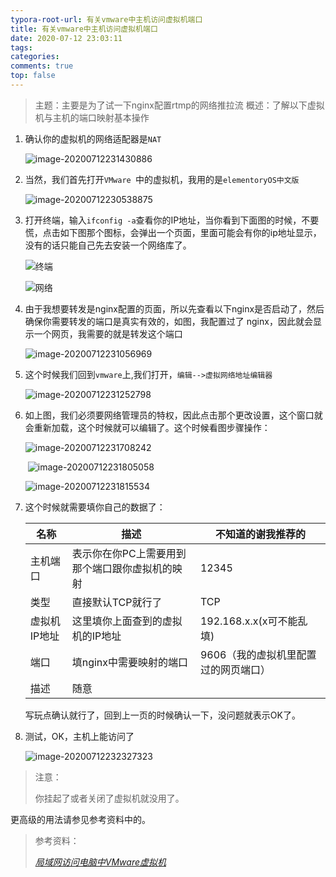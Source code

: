 ```yaml
---
typora-root-url: 有关vmware中主机访问虚拟机端口
title: 有关vmware中主机访问虚拟机端口
date: 2020-07-12 23:03:11
tags:
categories: 
comments: true
top: false
---
```


> 主题：主要是为了试一下nginx配置rtmp的网络推拉流
> 概述：了解以下虚拟机与主机的端口映射基本操作

<!--正文-->
<!--more-->

1. 确认你的虚拟机的网络适配器是`NAT`

   ![image-20200712231430886](/images/image-20200712231430886.png)

2. 当然，我们首先打开`VMware `中的虚拟机，我用的是`elementoryOS中文版`

   ![image-20200712230538875](/images/image-20200712230538875.png)

3. 打开终端，输入`ifconfig -a`查看你的IP地址，当你看到下面图的时候，不要慌，点击如下图那个图标，会弹出一个页面，里面可能会有你的ip地址显示，没有的话只能自己先去安装一个网络库了。

   ![终端](/images/image-20200712230718842.png)

   ![网络](/images/image-20200712230738863.png)

4. 由于我想要转发是nginx配置的页面，所以先查看以下nginx是否启动了，然后确保你需要转发的端口是真实有效的，如图，我配置过了 nginx，因此就会显示一个网页，我需要的就是转发这个端口

   ![image-20200712231056969](/images/image-20200712231056969.png)

5. 这个时候我们回到`vmware`上,我们打开，`编辑-->虚拟网络地址编辑器`

   ![image-20200712231252798](/images/image-20200712231252798.png)

6. 如上图，我们必须要网络管理员的特权，因此点击那个更改设置，这个窗口就会重新加载，这个时候就可以编辑了。这个时候看图步骤操作：

   ![image-20200712231708242](/images/image-20200712231708242.png)

   ​	![image-20200712231805058](/images/image-20200712231805058.png)

   ![image-20200712231815534](/images/image-20200712231815534.png)

7. 这个时候就需要填你自己的数据了：

   | 名称         | 描述                                           | 不知道的谢我推荐的                   |
   | ------------ | ---------------------------------------------- | ------------------------------------ |
   | 主机端口     | 表示你在你PC上需要用到那个端口跟你虚拟机的映射 | 12345                                |
   | 类型         | 直接默认TCP就行了                              | TCP                                  |
   | 虚拟机IP地址 | 这里填你上面查到的虚拟机的IP地址               | 192.168.x.x(x可不能乱填)             |
   | 端口         | 填nginx中需要映射的端口                        | 9606（我的虚拟机里配置过的网页端口） |
   | 描述         | 随意                                           |                                      |

   写玩点确认就行了，回到上一页的时候确认一下，没问题就表示OK了。

8. 测试，OK，主机上能访问了

   ![image-20200712232327323](/images/image-20200712232327323.png)

> 注意：
>
> 你挂起了或者关闭了虚拟机就没用了。

更高级的用法请参见参考资料中的。



> 参考资料：
>
> [*局域网访问电脑中VMware虚拟机*](https://blog.csdn.net/u012268339/article/details/61204801)